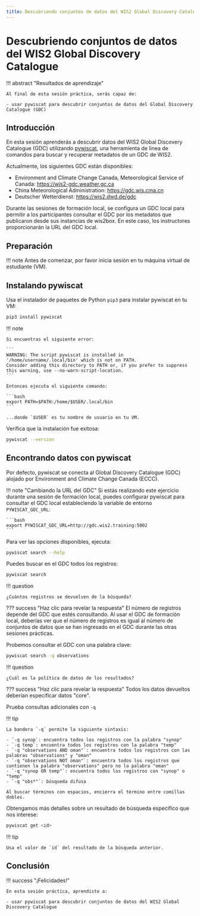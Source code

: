 ```yaml
---
title: Descubriendo conjuntos de datos del WIS2 Global Discovery Catalogue
---
```


# Descubriendo conjuntos de datos del WIS2 Global Discovery Catalogue

!!! abstract "Resultados de aprendizaje"

    Al final de esta sesión práctica, serás capaz de:

    - usar pywiscat para descubrir conjuntos de datos del Global Discovery Catalogue (GDC)

## Introducción

En esta sesión aprenderás a descubrir datos del WIS2 Global Discovery Catalogue (GDC) utilizando [pywiscat](https://github.com/wmo-im/pywiscat), una herramienta de línea de comandos para buscar y recuperar metadatos de un GDC de WIS2.

Actualmente, los siguientes GDC están disponibles:

- Environment and Climate Change Canada, Meteorological Service of Canada: <https://wis2-gdc.weather.gc.ca>
- China Meteorological Administration: <https://gdc.wis.cma.cn>
- Deutscher Wetterdienst: <https://wis2.dwd.de/gdc>

Durante las sesiones de formación local, se configura un GDC local para permitir a los participantes consultar el GDC por los metadatos que publicaron desde sus instancias de wis2box. En este caso, los instructores proporcionarán la URL del GDC local.

## Preparación

!!! note
    Antes de comenzar, por favor inicia sesión en tu máquina virtual de estudiante (VM).

## Instalando pywiscat

Usa el instalador de paquetes de Python `pip3` para instalar pywiscat en tu VM:
```bash
pip3 install pywiscat
```

!!! note

    Si encuentras el siguiente error:

    ```
    WARNING: The script pywiscat is installed in '/home/username/.local/bin' which is not on PATH.
    Consider adding this directory to PATH or, if you prefer to suppress this warning, use --no-warn-script-location.
    ```

    Entonces ejecuta el siguiente comando:

    ```bash
    export PATH=$PATH:/home/$USER/.local/bin
    ```

    ...donde `$USER` es tu nombre de usuario en tu VM.

Verifica que la instalación fue exitosa:

```bash
pywiscat --version
```

## Encontrando datos con pywiscat

Por defecto, pywiscat se conecta al Global Discovery Catalogue (GDC) alojado por Environment and Climate Change Canada (ECCC).

!!! note "Cambiando la URL del GDC"
    Si estás realizando este ejercicio durante una sesión de formación local, puedes configurar pywiscat para consultar el GDC local estableciendo la variable de entorno `PYWISCAT_GDC_URL`:

    ```bash
    export PYWISCAT_GDC_URL=http://gdc.wis2.training:5002
    ```

Para ver las opciones disponibles, ejecuta:

```bash
pywiscat search --help
```

Puedes buscar en el GDC todos los registros:

```bash
pywiscat search
```

!!! question

    ¿Cuántos registros se devuelven de la búsqueda?

??? success "Haz clic para revelar la respuesta"
    El número de registros depende del GDC que estés consultando. Al usar el GDC de formación local, deberías ver que el número de registros es igual al número de conjuntos de datos que se han ingresado en el GDC durante las otras sesiones prácticas.

Probemos consultar el GDC con una palabra clave:

```bash
pywiscat search -q observations
```

!!! question

    ¿Cuál es la política de datos de los resultados?

??? success "Haz clic para revelar la respuesta"
    Todos los datos devueltos deberían especificar datos "core".

Prueba consultas adicionales con `-q`

!!! tip

    La bandera `-q` permite la siguiente sintaxis:

    - `-q synop`: encuentra todos los registros con la palabra "synop"
    - `-q temp`: encuentra todos los registros con la palabra "temp"
    - `-q "observations AND oman"`: encuentra todos los registros con las palabras "observations" y "oman"
    - `-q "observations NOT oman"`: encuentra todos los registros que contienen la palabra "observations" pero no la palabra "oman"
    - `-q "synop OR temp"`: encuentra todos los registros con "synop" o "temp"
    - `-q "obs*"`: búsqueda difusa

    Al buscar términos con espacios, encierra el término entre comillas dobles.

Obtengamos más detalles sobre un resultado de búsqueda específico que nos interese:

```bash
pywiscat get <id>
```

!!! tip

    Usa el valor de `id` del resultado de la búsqueda anterior.

## Conclusión

!!! success "¡Felicidades!"

    En esta sesión práctica, aprendiste a:

    - usar pywiscat para descubrir conjuntos de datos del WIS2 Global Discovery Catalogue